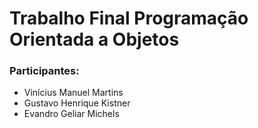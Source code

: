 # Trabalho Final Programação Orientada a Objetos

### Participantes:
* Vinícius Manuel Martins
* Gustavo Henrique Kistner
* Evandro Geliar Michels
